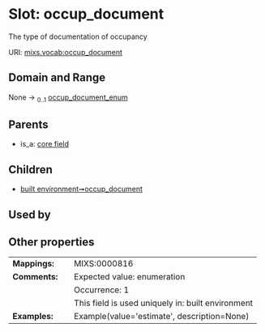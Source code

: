 
# Slot: occup_document


The type of documentation of occupancy

URI: [mixs.vocab:occup_document](https://w3id.org/mixs/vocab/occup_document)


## Domain and Range

None &#8594;  <sub>0..1</sub> [occup_document_enum](occup_document_enum.md)

## Parents

 *  is_a: [core field](core_field.md)

## Children

 *  [built environment➞occup_document](built_environment_occup_document.md)

## Used by


## Other properties

|  |  |  |
| --- | --- | --- |
| **Mappings:** | | MIXS:0000816 |
| **Comments:** | | Expected value: enumeration |
|  | | Occurrence: 1 |
|  | | This field is used uniquely in: built environment |
| **Examples:** | | Example(value='estimate', description=None) |

